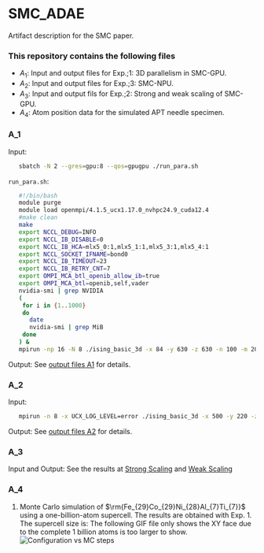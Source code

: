 # SMC_ADAE
Artifact description for the SMC paper.

### This repository contains the following files
* $A_1$: Input and output files for Exp.\;1: 3D parallelism in SMC-GPU.
* $A_2$: Input and output files for Exp.\;3: SMC-NPU.
* $A_3$: Input and output fils for Exp.\;2: Strong and weak scaling of SMC-GPU.
* $A_4$: Atom position data for the simulated APT needle specimen.

### A_1
Input:
```bash
   sbatch -N 2 --gres=gpu:8 --qos=gpugpu ./run_para.sh
```
`run_para.sh`:
```bash
   #!/bin/bash
   module purge
   module load openmpi/4.1.5_ucx1.17.0_nvhpc24.9_cuda12.4
   #make clean
   make
   export NCCL_DEBUG=INFO
   export NCCL_IB_DISABLE=0
   export NCCL_IB_HCA=mlx5_0:1,mlx5_1:1,mlx5_3:1,mlx5_4:1
   export NCCL_SOCKET_IFNAME=bond0
   export NCCL_IB_TIMEOUT=23
   export NCCL_IB_RETRY_CNT=7
   export OMPI_MCA_btl_openib_allow_ib=true
   export OMPI_MCA_btl=openib,self,vader  
   nvidia-smi | grep NVIDIA
   (
    for i in {1..1000}
    do
      date
      nvidia-smi | grep MiB
    done
   ) &
   mpirun -np 16 -N 8 ./ising_basic_3d -x 84 -y 630 -z 630 -n 100 -m 200 -a 2000 -i 950 -d 100 -o 1
```

Output: See [output files A1](./log_1B_EPI_billionSteps_GPU/) for details.

### A_2
Input:
```bash
   mpirun -n 8 -x UCX_LOG_LEVEL=error ./ising_basic_3d -x 500 -y 220 -z 220 -n 10000 -m 10 -a 2000 -i 850 -d 50 -o 1
```
Output: See [output files A2](./log_table4_910B/) for details.

### A_3
Input and Output: See the results at [Strong Scaling](log_strong_scaling.zip) and [Weak Scaling](log_weak_scaling.zip)

### A_4
1. Monte Carlo simulation of $\rm{Fe_{29}Co_{29}Ni_{28}Al_{7}Ti_{7}}$ using a one-billion-atom supercell. The results are obtained with Exp. 1. The supercell size is:  The following GIF file only shows the XY face due to the complete 1 billion atoms is too larger to show. 
![Configuration vs MC steps](./lattice0.gif)
